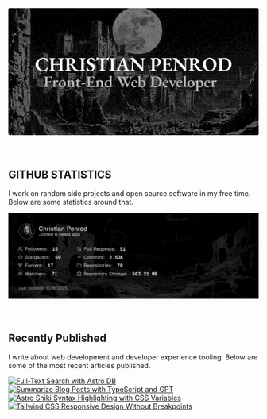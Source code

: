 
<picture>
  <source media="(prefers-color-scheme: dark)" srcset="assets/banner.dark.png?v=2d8b5766-2e9f-405e-bbeb-c3819ac9e470" width="843px" />
  <source media="(prefers-color-scheme: light)" srcset="assets/banner.light.png?v=2d8b5766-2e9f-405e-bbeb-c3819ac9e470" width="843px" />
  <img src="assets/banner.dark.png?v=2d8b5766-2e9f-405e-bbeb-c3819ac9e470" alt="Banner" width="843px" />
</picture>
<br />
<br />
<br />
<h2>GITHUB STATISTICS</h2>
<p>I work on random side projects and open source software in my free time. Below are some statistics around that.</p>
<picture>
  <source media="(prefers-color-scheme: dark)" srcset="assets/statistics.dark.png?v=2d8b5766-2e9f-405e-bbeb-c3819ac9e470" width="843px" />
  <source media="(prefers-color-scheme: light)" srcset="assets/statistics.light.png?v=2d8b5766-2e9f-405e-bbeb-c3819ac9e470" width="843px" />
  <img src="assets/statistics.dark.png?v=2d8b5766-2e9f-405e-bbeb-c3819ac9e470" alt="Github Statistics" width="843px" />
</picture>
<br />
<br />
<br />
<h2>Recently Published</h2>
<p>I write about web development and developer experience tooling. Below are some of the most recent articles published.</p>
<a href="https://christianpenrod.com/blog/full-text-search-with-astro-db"><img src="https://christianpenrod.com/blog/full-text-search-with-astro-db.png?v=2d8b5766-2e9f-405e-bbeb-c3819ac9e470" alt="Full-Text Search with Astro DB" width="421px" /></a>
<a href="https://christianpenrod.com/blog/summarize-blog-posts-with-typescript-and-gpt"><img src="https://christianpenrod.com/blog/summarize-blog-posts-with-typescript-and-gpt.png?v=2d8b5766-2e9f-405e-bbeb-c3819ac9e470" alt="Summarize Blog Posts with TypeScript and GPT" width="421px" /></a>
<a href="https://christianpenrod.com/blog/astro-shiki-syntax-highlighting-with-css-variables"><img src="https://christianpenrod.com/blog/astro-shiki-syntax-highlighting-with-css-variables.png?v=2d8b5766-2e9f-405e-bbeb-c3819ac9e470" alt="Astro Shiki Syntax Highlighting with CSS Variables" width="421px" /></a>
<a href="https://christianpenrod.com/blog/tailwindcss-responsive-design-without-breakpoints"><img src="https://christianpenrod.com/blog/tailwindcss-responsive-design-without-breakpoints.png?v=2d8b5766-2e9f-405e-bbeb-c3819ac9e470" alt="Tailwind CSS Responsive Design Without Breakpoints" width="421px" /></a>

